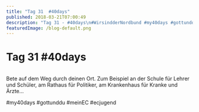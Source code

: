 ```yaml
---
title: "Tag 31  #40days"
published: 2018-03-21T07:00:49
description: "Tag 31 - #40days\n#WirsindderNordbund #my40days #gottunddu #meinEC #ecjugend"
featuredImage: /blog-default.png
---
```


# Tag 31  #40days

<img loading="lazy" src="/old/40DAYS_03-21_OUT-tag-31.jpg" alt>

Bete auf dem Weg durch deinen Ort. Zum Beispiel an der Schule für Lehrer und Schüler, am Rathaus für Politiker, am Krankenhaus für Kranke und Ärzte&#8230;

#my40days #gottunddu #meinEC #ecjugend